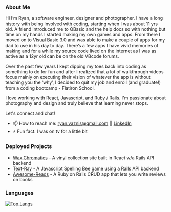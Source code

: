 ### About Me
Hi I’m Ryan, a software engineer, designer and photographer. I have a long history with being involved with coding, starting when I was about 11 yrs old. A friend introduced me to QBasic and the help docs so with nothing but time on my hands I started making my own games and apps. From there I moved on to Visual Basic 3.0 and was able to make a couple of apps for my dad to use in his day to day. There’s a few apps I have vivid memories of making and for a while my source code lived on the internet as I was as active as a 12yr old can be on the old VBcode forums.

Over the past few years I kept dipping my toes back into coding as something to do for fun and after I realized that a lot of walkthrough videos focus mainly on executing their vision of whatever the app is without teaching you the ‘why’, I decided to quit my job and enroll (and graduate!) from a coding bootcamp - Flatiron School.

I love working with React, Javascript, and Ruby / Rails. I'm passionate about photography and design and truly believe that learning never stops.

Let's connect and chat!

- 📫 How to reach me: ryan.vaznis@gmail.com || [LinkedIn](https://www.linkedin.com/in/ryanvaznis)
- ⚡ Fun fact: I was on tv for a little bit

### Deployed Projects

- [Wax Chromatics](https://waxchromatics.com) - A vinyl collection site built in React w/a Rails API backend
- [Text-Ray](https://text-ray.xyz) - A Javascript Spelling Bee game using a Rails API backend
- [Awesome-Reads](https://awesome-reads.com) - A Ruby on Rails CRUD app that lets you write reviews on books

### Languages

[![Top Langs](https://github-readme-stats.vercel.app/api/top-langs/?username=denvermullets&layout=compact)](https://github.com/denvermullets)

<!--START_SECTION:waka-->

<!--END_SECTION:waka-->
